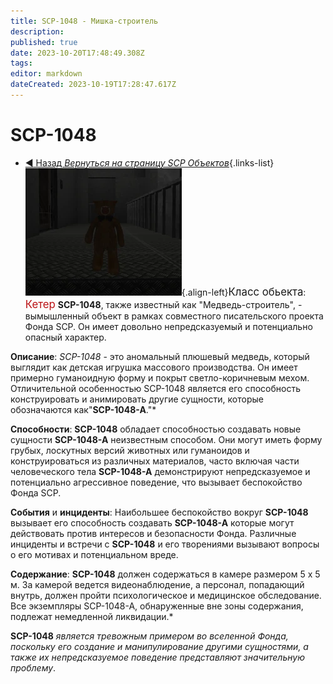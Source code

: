 ```yaml
---
title: SCP-1048 - Мишка-строитель
description: 
published: true
date: 2023-10-20T17:48:49.308Z
tags: 
editor: markdown
dateCreated: 2023-10-19T17:28:47.617Z
---
```


# SCP-1048
- [:arrow_backward: Назад *Вернуться на страницу SCP Объектов*](/ru/game/scps){.links-list}
![1048-testroom.webp](/images/roles/1048-testroom.webp){.align-left}<big>Класс обьекта</big>: <font color="#ba1013"><big>Кетер</big></font>
**SCP-1048**, также известный как "Медведь-строитель", - вымышленный объект в рамках совместного писательского проекта Фонда SCP. Он имеет довольно непредсказуемый и потенциально опасный характер.

**Описание**:
*SCP-1048* - это аномальный плюшевый медведь, который выглядит как детская игрушка массового производства. Он имеет примерно гуманоидную форму и покрыт светло-коричневым мехом. Отличительной особенностью SCP-1048 является его способность конструировать и анимировать другие сущности, которые обозначаются как"**SCP-1048-A**."*

**Способности**:
**SCP-1048** обладает способностью создавать новые сущности **SCP-1048-A** неизвестным способом.
Они могут иметь форму грубых, лоскутных версий животных или гуманоидов и конструироваться из различных материалов, часто включая части человеческого тела
**SCP-1048-A** демонстрируют непредсказуемое и потенциально агрессивное поведение, что вызывает беспокойство Фонда SCP.

**События** и **инциденты**:
Наибольшее беспокойство вокруг **SCP-1048** вызывает его способность создавать **SCP-1048-A** которые могут действовать против интересов и безопасности Фонда. Различные инциденты и встречи с **SCP-1048** и его творениями вызывают вопросы о его мотивах и потенциальном вреде.

**Содержание**:
**SCP-1048**  должен содержаться в камере размером 5 х 5 м. За камерой ведется видеонаблюдение, а персонал, попадающий внутрь, должен пройти психологическое и медицинское обследование. Все экземпляры SCP-1048-A, обнаруженные вне зоны содержания, подлежат немедленной ликвидации.*

**SCP-1048** *является тревожным примером  во вселенной Фонда, поскольку его создание и манипулирование другими сущностями, а также их непредсказуемое поведение представляют значительную проблему*.